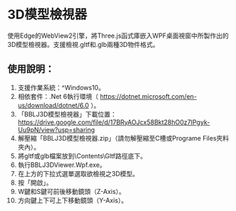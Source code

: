 # 3D模型檢視器
使用Edge的WebView2引擎，將Three.js函式庫嵌入WPF桌面視窗中所製作出的3D模型檢視器。支援檢視.gltf和.glb兩種3D物件格式。

## 使用說明：
1. 支援作業系統：^Windows10。
2. 相依套件：.Net 6執行環境（ https://dotnet.microsoft.com/en-us/download/dotnet/6.0 ）。
4. 「BBLJ3D模型檢視器」下載位置：https://drive.google.com/file/d/17BRyAOJcx58Bkt28hO0z7IPgyk-Uu9pN/view?usp=sharing
5. 解壓縮「BBLJ3D模型檢視器.zip」（請勿解壓縮至C槽或Programe Files夾料夾內）。
6. 將gltf或glb檔案放到\Contents\Gltf路徑底下。
7. 執行BBLJ3DViewer.Wpf.exe。
8. 在上方的下拉式選單選取欲檢視之3D模型。
9. 按「開啟」。
10. W鍵和S鍵可前後移動鏡頭（Z-Axis）。
11. 方向鍵上下可上下移動鏡頭（Y-Axis）。
